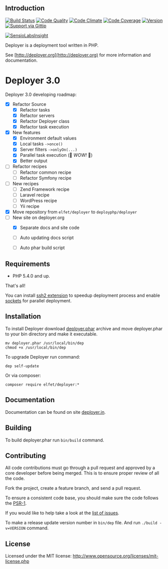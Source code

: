 Introduction
------------
[![Build Status](http://img.shields.io/travis/deployphp/deployer.svg?style=flat)](https://travis-ci.org/deployphp/deployer)
[![Code Quality](http://img.shields.io/scrutinizer/g/deployphp/deployer.svg?style=flat)](https://scrutinizer-ci.com/g/deployphp/deployer/)
[![Code Climate](http://img.shields.io/codeclimate/github/deployphp/deployer.svg?style=flat)](https://codeclimate.com/github/deployphp/deployer)
[![Code Coverage](http://img.shields.io/scrutinizer/coverage/g/deployphp/deployer.svg?style=flat)](https://scrutinizer-ci.com/g/deployphp/deployer/)
[![Version](http://img.shields.io/packagist/v/deployphp/deployer.svg?style=flat)](https://packagist.org/packages/deployphp/deployer)
[![Support via Gittip](http://img.shields.io/gittip/elfet.svg?style=flat)](https://www.gittip.com/elfet)

[![SensioLabsInsight](https://insight.sensiolabs.com/projects/69072898-df4a-4dee-ab05-c2ae83d6c469/big.png)](https://insight.sensiolabs.com/projects/69072898-df4a-4dee-ab05-c2ae83d6c469)


Deployer is a deployment tool written in PHP.

See [http://deployer.org](http://deployer.org) for more information and documentation.

Deployer 3.0
============
Deployer 3.0 developing roadmap:

* [x] Refactor Source
  * [x] Refactor tasks
  * [x] Refactor servers
  * [x] Refactor Deployer class
  * [x] Refactor task execution
* [x] New features
  * [x] Environment default values
  * [x] Local tasks `->once()`
  * [x] Server filters `->onlyOn(...)`
  * [x] Parallel task execution (:gem: *WOW!* :gem:)
  * [x] Better output 
* [ ] Refactor recipes
  * [ ] Refactor common recipe
  * [ ] Refactor Symfony recipe 
* [ ] New recipes
  * [ ] Zend Framework recipe
  * [ ] Laravel recipe
  * [ ] WordPress recipe
  * [ ] Yii recipe
* [x] Move repository from `elfet/deployer` to `deployphp/deployer`
* [ ] New site on deployer.org
  * [x] Separate docs and site code
  * [ ] Auto updating docs script
  * [ ] Auto phar build script


Requirements
------------
* PHP 5.4.0 and up.

That's all!

You can install [ssh2 extension](http://php.net/manual/en/book.ssh2.php) to speedup deployment process and enable [sockets](http://php.net/manual/en/book.sockets.php) for parallel deployment.


Installation
------------
To install Deployer download [deployer.phar](http://deployer.in/deployer.phar) archive and move deployer.phar to your bin directory and make it executable.

~~~
mv deployer.phar /usr/local/bin/dep
chmod +x /usr/local/bin/dep
~~~

To upgrade Deployer run command:

~~~
dep self-update
~~~

Or via composer:

~~~
composer require elfet/deployer:*
~~~


Documentation
-------------
Documentation can be found on site [deployer.in](http://deployer.in).


Building
--------
To build deployer.phar run `bin/build` command.


Contributing
------------
All code contributions must go through a pull request and approved by a core developer before being merged.
This is to ensure proper review of all the code.

Fork the project, create a feature branch, and send a pull request.

To ensure a consistent code base, you should make sure the code follows
the [PSR-1](https://github.com/php-fig/fig-standards/blob/master/accepted/PSR-1-basic-coding-standard.md).

If you would like to help take a look at the [list of issues](https://github.com/elfet/deployer/issues).

To make a release update version number in `bin/dep` file. And run `./build -v=VERSION` command.

License
-------
Licensed under the MIT license: http://www.opensource.org/licenses/mit-license.php
